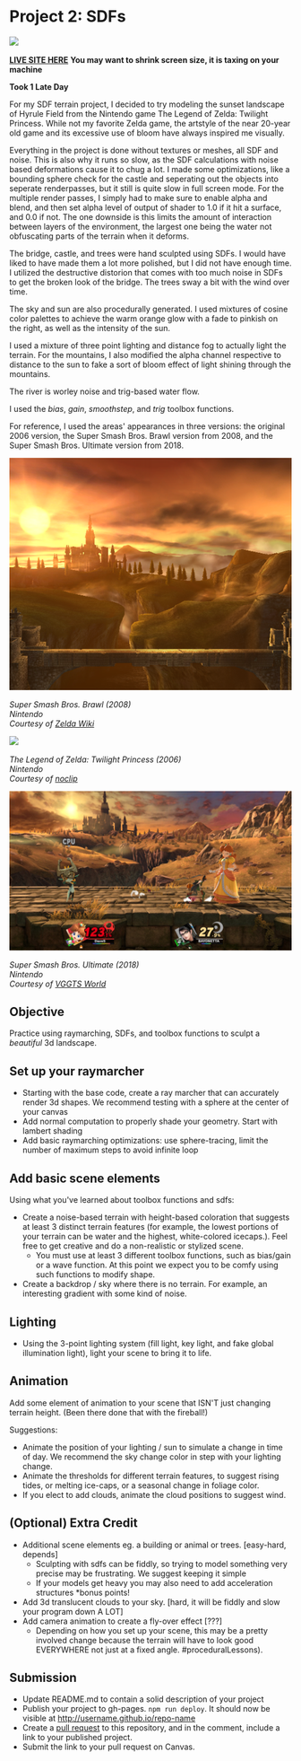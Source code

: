 # Project 2: SDFs

![](img/mybridge4.PNG)

**[LIVE SITE HERE](https://nicholasmoon.github.io/hw02-landscape/)**
**You may want to shrink screen size, it is taxing on your machine**

**Took 1 Late Day**

For my SDF terrain project, I decided to try modeling the sunset landscape of Hyrule Field
from the Nintendo game The Legend of Zelda: Twilight Princess. While not my favorite
Zelda game, the artstyle of the near 20-year old game and its excessive use of bloom
have always inspired me visually.

Everything in the project is done without textures or meshes, all SDF and noise. This is
also why it runs so slow, as the SDF calculations with noise based deformations cause it to
chug a lot. I made some optimizations, like a bounding sphere check for the castle and
seperating out the objects into seperate renderpasses, but it still is quite slow in
full screen mode. For the multiple render passes, I simply had to make sure to enable alpha
and blend, and then set alpha level of output of shader to 1.0 if it hit a surface, and 0.0
if not. The one downside is this limits the amount of interaction between layers of the
environment, the largest one being the water not obfuscating parts of the terrain when it deforms.

The bridge, castle, and trees were hand sculpted using SDFs. I would have liked to have made them
a lot more polished, but I did not have enough time. I utilized the destructive distorion
that comes with too much noise in SDFs to get the broken look of the bridge.
The trees sway a bit with the wind over time. 

The sky and sun are also procedurally generated. I used mixtures of cosine color palettes 
to achieve the warm orange glow with a fade to pinkish on the right, as well as the intensity
of the sun.

I used a mixture of three point lighting and distance fog to actually light the terrain.
For the mountains, I also modified the alpha channel respective to distance to the sun to fake
a sort of bloom effect of light shining through the mountains.

The river is worley noise and trig-based water flow.

I used the *bias*, *gain*, *smoothstep*, and *trig* toolbox functions.

For reference, I used the areas' appearances in three
versions: the original 2006 version, the Super Smash Bros. Brawl version from 2008, and the
Super Smash Bros. Ultimate version from 2018.

![](img/SSBB_Bridge_of_Eldin.png)

*Super Smash Bros. Brawl (2008)* \
*Nintendo*\
*Courtesy of [Zelda Wiki](https://zelda.fandom.com/wiki/Bridge_of_Eldin)*

![](img/tp_noclip.PNG)

*The Legend of Zelda: Twilight Princess (2006)*\
*Nintendo*\
*Courtesy of [noclip](https://noclip.website/)*

![](img/ssbu.jpg)

*Super Smash Bros. Ultimate (2018)*\
*Nintendo*\
*Courtesy of [VGGTS World](https://www.vggts.gdn/where/ssbu/spiritsnaps/Spirit%20info%20-%20Midna2.jpg)*


## Objective

Practice using raymarching, SDFs, and toolbox functions to sculpt a *beautiful* 3d landscape. 

## Set up your raymarcher

* Starting with the base code, create a ray marcher that can accurately render 3d shapes. We recommend testing with a sphere at the center of your canvas
* Add normal computation to properly shade your geometry. Start with lambert shading
* Add basic raymarching optimizations: use sphere-tracing, limit the number of maximum steps to avoid infinite loop

## Add basic scene elements

Using what you've learned about toolbox functions and sdfs:
* Create a noise-based terrain with height-based coloration that suggests at least 3 distinct terrain features (for example, the lowest portions of your terrain can be water and the highest, white-colored icecaps.). Feel free to get creative and do a non-realistic or stylized scene.
    * You must use at least 3 different toolbox functions, such as bias/gain or a wave function. At this point we expect you to be comfy using such functions to modify shape.
* Create a backdrop / sky where there is no terrain. For example, an interesting gradient with some kind of noise.

## Lighting

* Using the 3-point lighting system (fill light, key light, and fake global illumination light), light your scene to bring it to life.

## Animation
Add some element of animation to your scene that ISN'T just changing terrain height. (Been there done that with the fireball!)

Suggestions:
* Animate the position of your lighting / sun to simulate a change in time of day. We recommend the sky change color in step with your lighting change.
* Animate the thresholds for different terrain features, to suggest rising tides, or melting ice-caps, or a seasonal change in foliage color. 
* If you elect to add clouds, animate the cloud positions to suggest wind.

## (Optional) Extra Credit

* Additional scene elements eg. a building or animal or trees. [easy-hard, depends]
   * Sculpting with sdfs can be fiddly, so trying to model something very precise may be frustrating. We suggest keeping it simple
   * If your models get heavy you may also need to add acceleration structures *bonus points!
* Add 3d translucent clouds to your sky. [hard, it will be fiddly and slow your program down A LOT]
* Add camera animation to create a fly-over effect [???]
   * Depending on how you set up your scene, this may be a pretty involved change because the terrain will have to look good EVERYWHERE not just at a fixed angle. #proceduralLessons).

## Submission

- Update README.md to contain a solid description of your project
- Publish your project to gh-pages. `npm run deploy`. It should now be visible at http://username.github.io/repo-name
- Create a [pull request](https://help.github.com/articles/creating-a-pull-request/) to this repository, and in the comment, include a link to your published project.
- Submit the link to your pull request on Canvas.
